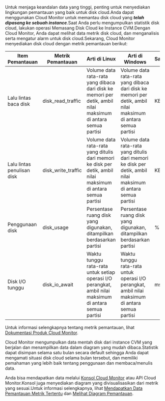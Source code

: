Untuk menjaga keandalan data yang tinggi, penting untuk menyediakan lingkungan pemantauan yang baik untuk disk cloud.Anda dapat menggunakan Cloud Monitor untuk memantau disk cloud yang ***telah dipasang ke sebuah instance***.Saat Anda perlu mengumpulkan statistik disk cloud, lakukan operasi Memasang Disk Cloud ke Instance CVM.Dengan Cloud Monitor, Anda dapat melihat data metrik disk cloud, dan menganalisis serta mengatur alarm untuk disk cloud.Sekarang, Cloud Monitor menyediakan disk cloud dengan metrik pemantauan berikut:


| Item Pemantauan | Metrik Pemantauan | Arti di Linux | Arti di Windows | Satuan | Dimensi
|---------|---------|--|--|--|--|
| Lalu lintas baca disk | disk_read_traffic | Volume data rata-rata yang dibaca dari disk ke memori per detik, ambil nilai maksimum di antara semua partisi | Volume data rata-rata yang dibaca dari disk ke memori per detik, ambil nilai maksimum di antara semua partisi | KB/dtk | unInstanceId |
| Lalu lintas penulisan disk | disk_write_traffic | Volume data rata-rata yang ditulis dari memori ke disk per detik, ambil nilai maksimum di antara semua partisi | Volume data rata-rata yang ditulis dari memori ke disk per detik, ambil nilai maksimum di antara semua partisi | KB/dtk | unInstanceId |
| Penggunaan disk | disk_usage | Persentase ruang disk yang digunakan, ditampilkan berdasarkan partisi | Persentase ruang disk yang digunakan, ditampilkan berdasarkan partisi | % | unInstanceId |
| Disk I/O tunggu| disk_io_await| Waktu tunggu rata-rata untuk setiap operasi I/O perangkat, ambil nilai maksimum di antara semua partisi | Waktu tunggu rata-rata untuk operasi I/O perangkat, ambil nilai maksimum di antara semua partisi | ms | unInstanceId |

Untuk informasi selengkapnya tentang metrik pemantauan, lihat [Dokumentasi Produk Cloud Monitor](https://intl.cloud.tencent.com/doc/product/248).

Cloud Monitor mengumpulkan data mentah disk dari instance CVM yang berjalan dan menampilkan data dalam diagram yang mudah dibaca.Statistik dapat disimpan selama satu bulan secara default sehingga Anda dapat mengamati situasi disk cloud selama bulan tersebut, dan memiliki pemahaman yang lebih baik tentang penggunaan dan membaca/menulis data.

Anda bisa mendapatkan data melalui [Konsol Cloud Monitor](https://console.cloud.tencent.com/monitor/cvm) atau API Cloud Monitor.Konsol juga menyediakan diagram yang divisualisasikan dari metrik yang sesuai.Untuk informasi selengkapnya, lihat [Mendapatkan Data Pemantauan Metrik Tertentu](https://intl.cloud.tencent.com/document/product/248/6141) dan [Melihat Diagram Pemantauan](https://intl.cloud.tencent.com/document/product/248/6142).